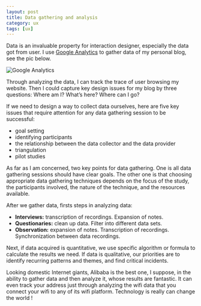 ```yaml
---
layout: post
title: Data gathering and analysis
category: ux
tags: [ux]
---
```


Data is an invaluable property for interaction designer, especially the data got from user. I use [Google Analytics](http://www.google.com/analytics/?gclid=Cj0KEQiA_MK0BRDQsf_bsZS-_OIBEiQADPf--mpQ4JZn6PfejkC3Ug93BgHQvnyM0FrhpZaXIT14mEsaAt7A8P8HAQ) to gather data of my personal blog, see the pic below.

![Google Analytics](http://upload-images.jianshu.io/upload_images/119048-fb5f3178237cc691.png?imageMogr2/auto-orient/strip%7CimageView2/2/w/1240)

Through analyzing the data, I can track the trace of user browsing my website. Then I could capture key design issues for my blog by three questions: Where am I? What’s here? Where can I go?

If we need to design a way to collect data ourselves, here are five key issues that require attention for any data gathering session to be successful:

- goal setting
- identifying participants
- the relationship between the data collector and the data provider
- triangulation
- pilot studies

As far as I am concerned, two key points for data gathering. One is all data gathering sessions should have clear goals. The other one is that choosing appropriate data gathering techniques depends on the focus of the study, the participants involved, the nature of the technique, and the resources available.

After we gather data, firsts steps in analyzing data:

- **Interviews:** transcription of recordings. Expansion of notes.
- **Questionaries:** clean up data. Filter into different data sets.
- **Observation:** expansion of notes. Transcription of recordings. Synchronization between data recordings.

Next, if data acquired is quantitative, we use specific algorithm or formula to calculate the results we need. If data is qualitative, our priorities are to identify recurring patterns and themes, and find critical incidents.

Looking domestic Internet giants, Alibaba is the best one, I suppose, in the ability to gather data and then analyze it, whose results are fantastic. It can even track your address just through analyzing the wifi data that you connect your wifi to any of its wifi platform. Technology is really can change the world !